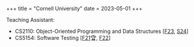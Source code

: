 +++
title = "Cornell University"
date = 2023-05-01
+++

Teaching Assistant:
- CS2110: Object-Oriented Programming and Data Structures [[F23]("https://www.cs.cornell.edu/courses/cs2110/2023fa), [S24](https://www.cs.cornell.edu/courses/cs2110/2024sp)]
- CS5154: Software Testing [[F21](https://www.cs.cornell.edu/courses/cs5154/2021fa/)&#127942;, [F22](https://www.cs.cornell.edu/courses/cs5154/2022fa/)]
